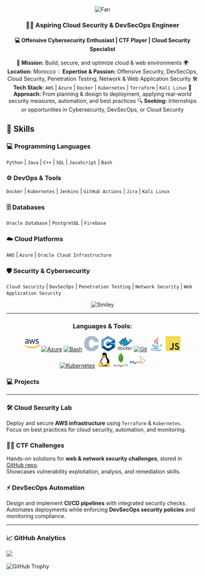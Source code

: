 <!-- ================= PROFILE & ABOUT ================= -->

<p align="center">
  <img src="https://github.com/fnky/fnky/raw/fnky/img/fan-1.gif" alt="Fan" width="150">
 
</p>

<h3 align="center">🏄‍♂️ Aspiring Cloud Security & DevSecOps Engineer</h3>
<h4 align="center">💻 Offensive Cybersecurity Enthusiast | CTF Player | Cloud Security Specialist</h4>

<p align="center">
🎯 <strong>Mission:</strong> Build, secure, and optimize cloud & web environments  
🌍 <strong>Location:</strong> Morocco  
💡 <strong>Expertise & Passion:</strong> Offensive Security, DevSecOps, Cloud Security, Penetration Testing, Network & Web Application Security  
🛠️ <strong>Tech Stack:</strong> <code>AWS</code> | <code>Azure</code> | <code>Docker</code> | <code>Kubernetes</code> | <code>Terraform</code> | <code>Kali Linux</code>  
🚀 <strong>Approach:</strong> From planning & design to deployment, applying real-world security measures, automation, and best practices  
🔍 <strong>Seeking:</strong> Internships or opportunities in Cybersecurity, DevSecOps, or Cloud Security  
</p>





## 🧩 Skills

### 💻 Programming Languages
`Python` | `Java` | `C++` | `SQL` | `JavaScript` | `Bash`

### ⚙️ DevOps & Tools
`Docker` | `Kubernetes` | `Jenkins` | `GitHub Actions` | `Jira` | `Kali Linux`

### 🗄️ Databases
`Oracle Database` | `PostgreSQL` | `Firebase`

### ☁️ Cloud Platforms
`AWS` | `Azure` | `Oracle Cloud Infrastructure`

### 🛡️ Security & Cybersecurity
`Cloud Security` | `DevSecOps` | `Penetration Testing` | `Network Security` | `Web Application Security`




<p align="center">
  <img src="https://github.com/fnky/fnky/raw/fnky/img/smile.gif" alt="Smiley" width="50">
</p>


<hr>

<!-- ================= LANGUAGES & TOOLS ================= -->
<h3 align="center">Languages & Tools:</h3>
<p align="center">
  <a href="https://aws.amazon.com" target="_blank"><img src="https://raw.githubusercontent.com/devicons/devicon/master/icons/amazonwebservices/amazonwebservices-original-wordmark.svg" alt="AWS" width="40"/></a>
  <a href="https://azure.microsoft.com/" target="_blank"><img src="https://www.vectorlogo.zone/logos/microsoft_azure/microsoft_azure-icon.svg" alt="Azure" width="40"/></a>
  <a href="https://www.gnu.org/software/bash/" target="_blank"><img src="https://www.vectorlogo.zone/logos/gnu_bash/gnu_bash-icon.svg" alt="Bash" width="40"/></a>
  <a href="https://www.cprogramming.com/" target="_blank"><img src="https://raw.githubusercontent.com/devicons/devicon/master/icons/c/c-original.svg" alt="C" width="40"/></a>
  <a href="https://www.w3schools.com/cpp/" target="_blank"><img src="https://raw.githubusercontent.com/devicons/devicon/master/icons/cplusplus/cplusplus-original.svg" alt="C++" width="40"/></a>
  <a href="https://www.docker.com/" target="_blank"><img src="https://raw.githubusercontent.com/devicons/devicon/master/icons/docker/docker-original-wordmark.svg" alt="Docker" width="40"/></a>
  <a href="https://git-scm.com/" target="_blank"><img src="https://www.vectorlogo.zone/logos/git-scm/git-scm-icon.svg" alt="Git" width="40"/></a>
  <a href="https://www.java.com" target="_blank"><img src="https://raw.githubusercontent.com/devicons/devicon/master/icons/java/java-original.svg" alt="Java" width="40"/></a>
  <a href="https://developer.mozilla.org/en-US/docs/Web/JavaScript" target="_blank"><img src="https://raw.githubusercontent.com/devicons/devicon/master/icons/javascript/javascript-original.svg" alt="JavaScript" width="40"/></a>
  <a href="https://kubernetes.io" target="_blank"><img src="https://www.vectorlogo.zone/logos/kubernetes/kubernetes-icon.svg" alt="Kubernetes" width="40"/></a>
  <a href="https://www.linux.org/" target="_blank"><img src="https://raw.githubusercontent.com/devicons/devicon/master/icons/linux/linux-original.svg" alt="Linux" width="40"/></a>
  <a href=https://img.shields.io/badge/Kali_Linux-557C94?style=for-the-badge&logo=kalilinux&logoColor=white /a></a>
  <a href="https://www.mongodb.com/" target="_blank"><img src="https://raw.githubusercontent.com/devicons/devicon/master/icons/mongodb/mongodb-original-wordmark.svg" alt="MongoDB" width="40"/></a>
  <a href="https://www.mysql.com/" target="_blank"><img src="https://raw.githubusercontent.com/devicons/devicon/master/icons/mysql/mysql-original-wordmark.svg" alt="MySQL" width="40"/></a>
</p>
<h3><strong>💻 Projects</strong></h3>
<hr>

### 🛠️ **Cloud Security Lab**
Deploy and secure **AWS infrastructure** using `Terraform` & `Kubernetes`.  
Focus on best practices for cloud security, automation, and monitoring.

### 🕵️‍♂️ **CTF Challenges**
Hands-on solutions for **web & network security challenges**, stored in [GitHub repo](https://github.com/mtaha-sec).  
Showcases vulnerability exploitation, analysis, and remediation skills.

### ⚡ **DevSecOps Automation**
Design and implement **CI/CD pipelines** with integrated security checks.  
Automates deployments while enforcing **DevSecOps security policies** and monitoring compliance.
<hr>
<h3><strong>📈 GitHub Analytics</strong></h3>

<picture>
  <source
    srcset="https://github-readme-stats.vercel.app/api?username=mtaha-sec&show_icons=true&bg_color=000000&title_color=00FF00&text_color=00FF00&icon_color=00FF00&border_color=00FF00"
    media="(prefers-color-scheme: dark)"
  />
  <source
    srcset="https://github-readme-stats.vercel.app/api?username=mtaha-sec&show_icons=true&bg_color=000000&title_color=00FF00&text_color=00FF00&icon_color=00FF00&border_color=00FF00"
    media="(prefers-color-scheme: light), (prefers-color-scheme: no-preference)"
  />
  <img src="https://github-readme-stats.vercel.app/api?username=mtaha-sec&show_icons=true&bg_color=000000&title_color=00FF00&text_color=00FF00&icon_color=00FF00&border_color=00FF00" />
</picture>


![GitHub Trophy](https://github-profile-trophy.vercel.app/?username=mtaha-sec&theme=matrix&column=4&row=2)




